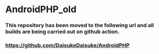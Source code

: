 # AndroidPHP_old
### This repository has been moved to the following url and all builds are being carried out on github action.
### https://github.com/DaisukeDaisuke/AndroidPHP
